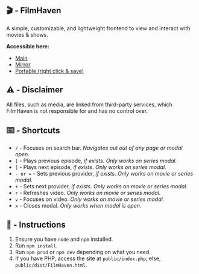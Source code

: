 ## 🎬 - FilmHaven
A simple, customizable, and lightweight frontend to view and interact with movies & shows.

**Accessible here:**
- <a target="_blank" href="https://fh.snipcola.com">Main</a>
- <a target="_blank" href="https://film-haven.vercel.app">Mirror</a>
- <a target="_blank" href="https://fh.snipcola.com/dist/FilmHaven.html">Portable (right click & save)</a>

## ⚠️ - Disclaimer
All files, such as media, are linked from third-party services, which FilmHaven is not responsible for and has no control over.

## ⌨️ - Shortcuts
- `/` - Focuses on search bar. *Navigates out out of any page or modal open.*
- `[` - Plays previous episode, *if exists*. *Only works on series modal.*
- `]` - Plays next episode, *if exists*. *Only works on series modal.*
- `- or =` - Sets previous provider, *if exists*. *Only works on movie or series modal.*
- `+` - Sets next provider, *if exists*. *Only works on movie or series modal.*
- `r` - Refreshes video. *Only works on movie or series modal.*
- `v` - Focuses on video. *Only works on movie or series modal.*
- `x` - Closes modal. *Only works when modal is open.*

## 📄 - Instructions
1. Ensure you have `node` and `npm` installed.
2. Run `npm install`.
3. Run `npm prod` or `npm dev` depending on what you need.
4. If you have PHP, access the site at `public/index.php`; else, `public/dist/FilmHaven.html`.
